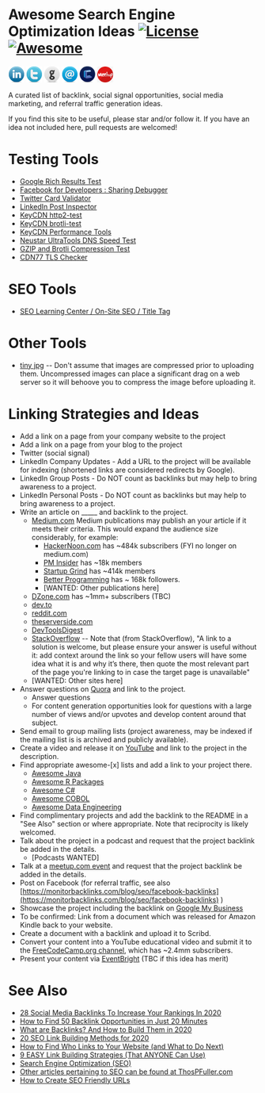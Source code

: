 # Awesome Search Engine Optimization Ideas [![License](http://img.shields.io/badge/license-Apache-brightgreen.svg?style=flat)](http://www.apache.org/licenses/LICENSE-2.0.txt) [![Awesome](https://awesome.re/badge.svg)](https://awesome.re)
[![LinkedIn](images/linkedin_32.png)](https://www.linkedin.com/in/thomasfuller/) [![Twitter](images/twitter_32.png)](https://twitter.com/ThosPFuller) [![GitHub](images/github_32.png)](https://github.com/thospfuller) [![Email](images/email_32.png)](http://eepurl.com/b5jPPj) [![Coherent Logic Limited](images/CLSocialIconDarkBlue.png)](https://coherentlogic.com?utm_source=abl_on_gh) [<img src="images/meetupcom_social_media_circled_network_64x64.png" height="32" width="32">](https://www.meetup.com/Washington-DC-CTO-Meetup-Group/)

A curated list of backlink, social signal opportunities, social media marketing, and referral traffic generation ideas.

If you find this site to be useful, please star and/or follow it. If you have an idea not included here, pull requests are welcomed!

# Testing Tools
- [Google Rich Results Test](https://search.google.com/test/rich-results)
- [Facebook for Developers : Sharing Debugger ](https://developers.facebook.com/tools/debug/)
- [Twitter Card Validator](https://cards-dev.twitter.com/validator)
- [LinkedIn Post Inspector](https://www.linkedin.com/post-inspector/)
- [KeyCDN http2-test](https://tools.keycdn.com/http2-test)
- [KeyCDN brotli-test](https://tools.keycdn.com/brotli-test)
- [KeyCDN Performance Tools](https://tools.keycdn.com/performance)
- [Neustar UltraTools DNS Speed Test](https://www.ultratools.com/tools/dnsHostingSpeedResult)
- [GZIP and Brotli Compression Test](https://www.giftofspeed.com/gzip-test/)
- [CDN77 TLS Checker](https://www.cdn77.com/tls-test)

# SEO Tools
- [SEO Learning Center / On-Site SEO / Title Tag](https://moz.com/learn/seo/title-tag)

# Other Tools
- [tiny jpg](https://tinyjpg.com/) -- Don't assume that images are compressed prior to uploading them. Uncompressed images can place a significant drag on a web server so it will behoove you to compress the image before uploading it.

# Linking Strategies and Ideas
- Add a link on a page from your company website to the project
- Add a link on a page from your blog to the project
- Twitter (social signal)
- LinkedIn Company Updates - Add a URL to the project will be available for indexing (shortened links are considered redirects by Google).
- LinkedIn Group Posts - Do NOT count as backlinks but may help to bring awareness to a project.
- LinkedIn Personal Posts - Do NOT count as backlinks but may help to bring awareness to a project.
- Write an article on _____ and backlink to the project.
  * [Medium.com](https://medium.com)
    Medium publications may publish an your article if it meets their criteria. This would expand the audience size considerably, for example: 
    - [HackerNoon.com](HackerNoon.com) has ~484k subscribers (FYI no longer on medium.com)
    - [PM Insider](https://medium.com/pminsider) has ~18k members
    - [Startup Grind](https://medium.com/startup-grind) has ~414k members
    - [Better Programming](https://medium.com/better-programming) has ~ 168k followers.
    - [WANTED: Other publications here]
  * [DZone.com](https://dzone.com/) has ~1mm+ subscribers (TBC)
  * [dev.to](https://dev.to/)
  * [reddit.com](https://www.reddit.com/)
  * [theserverside.com](https://www.theserverside.com/)
  * [DevToolsDigest](https://www.devtoolsdigest.com/)
  * [StackOverflow](https://stackoverflow.com/) -- Note that (from StackOverflow), "A link to a solution is welcome, but please ensure your answer is useful without it: add context around the link so your fellow users will have some idea what it is and why it’s there, then quote the most relevant part of the page you're linking to in case the target page is unavailable"
  * [WANTED: Other sites here]
- Answer questions on [Quora](https://www.quora.com/) and link to the project.
  * Answer questions
  * For content generation opportunities look for questions with a large number of views and/or upvotes and develop content around that subject.
- Send email to group mailing lists (project awareness, may be indexed if the mailing list is is archived and publicly available).
- Create a video and release it on [YouTube](https://youtube.com) and link to the project in the description.
- Find appropriate awesome-[x] lists and add a link to your project there.
  * [Awesome Java](https://java-lang.github.io/awesome-java/)
  * [Awesome R Packages](https://github.com/qinwf/awesome-R)
  * [Awesome C#](https://github.com/uhub/awesome-c-sharp)
  * [Awesome COBOL](https://github.com/mickaelandrieu/awesome-cobol)
  * [Awesome Data Engineering](https://github.com/igorbarinov/awesome-data-engineering)
- Find complimentary projects and add the backlink to the README in a "See Also" section or where appropriate. Note that reciprocity is likely welcomed.
- Talk about the project in a podcast and request that the project backlink be added in the details.
  * [Podcasts WANTED]
- Talk at a [meetup.com event](https://meetup.com) and request that the project backlink be added in the details.
- Post on Facebook (for referral traffic, see also [https://monitorbacklinks.com/blog/seo/facebook-backlinks](https://monitorbacklinks.com/blog/seo/facebook-backlinks) )
- Showcase the project including the backlink on [Google My Business](https://www.google.com/business/)
- To be confirmed: Link from a document which was released for Amazon Kindle back to your website.
- Create a document with a backlink and upload it to Scribd.
- Convert your content into a YouTube educational video and submit it to the [FreeCodeCamp.org channel](https://www.youtube.com/channel/UC8butISFwT-Wl7EV0hUK0BQ), which has ~2.4mm subscribers.
- Present your content via [EventBright](https://www.eventbrite.com/) (TBC if this idea has merit)

# See Also
- [28 Social Media Backlinks To Increase Your Rankings In 2020](https://www.matthewwoodward.co.uk/seo/link-building/social-media-backlinks/)
- [How to Find 50 Backlink Opportunities in Just 20 Minutes](https://neilpatel.com/blog/backlink-opportunities/)
- [What are Backlinks? And How to Build Them in 2020](https://backlinko.com/hub/seo/backlinks)
- [20 SEO Link Building Methods for 2020](https://smart.linkresearchtools.com/linkthing/case-studies/link-building-techniques)
- [How to Find Who Links to Your Website (and What to Do Next)](https://ahrefs.com/blog/who-links-to-my-site/)
- [9 EASY Link Building Strategies (That ANYONE Can Use)](https://ahrefs.com/blog/link-building-strategies/)
- [Search Engine Optimization (SEO)](https://github.com/marcobiedermann/search-engine-optimization)
- [Other articles pertaining to SEO can be found at ThosPFuller.com](https://thospfuller.com/category/seo/)
- [How to Create SEO Friendly URLs](https://neilpatel.com/blog/seo-urls/)
